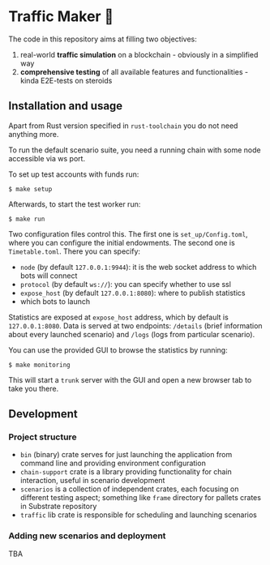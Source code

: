# Traffic Maker 🚦

The code in this repository aims at filling two objectives:
1. real-world **traffic simulation** on a blockchain - obviously in a simplified way
2. **comprehensive testing** of all available features and functionalities - kinda E2E-tests on steroids

## Installation and usage

Apart from Rust version specified in `rust-toolchain` you do not need anything more.

To run the default scenario suite, you need a running chain with some node accessible via ws port.

To set up test accounts with funds run:

```shell
$ make setup
```

Afterwards, to start the test worker run:

```shell
$ make run
```

Two configuration files control this. The first one is `set_up/Config.toml`, where you can configure the initial
endowments. The second one is `Timetable.toml`. There you can specify:

 - `node` (by default `127.0.0.1:9944`): it is the web socket address to which bots will connect
 - `protocol` (by default `ws://`): you can specify whether to use ssl
 - `expose_host` (by default `127.0.0.1:8080`): where to publish statistics
 - which bots to launch

Statistics are exposed at `expose_host` address, which by default is `127.0.0.1:8080`.
Data is served at two endpoints: `/details` (brief information about every launched scenario) and `/logs` (logs from particular scenario).

You can use the provided GUI to browse the statistics by running:

```shell
$ make monitoring
```

This will start a `trunk` server with the GUI and open a new browser tab to take you there.

## Development

### Project structure

 - `bin` (binary) crate serves for just launching the application from command line and providing environment configuration
 - `chain-support` crate is a library providing functionality for chain interaction, useful in scenario development
 - `scenarios` is a collection of independent crates, each focusing on different testing aspect; something like `frame` directory for pallets crates in Substrate repository
 - `traffic` lib crate is responsible for scheduling and launching scenarios
 
### Adding new scenarios and deployment

TBA
